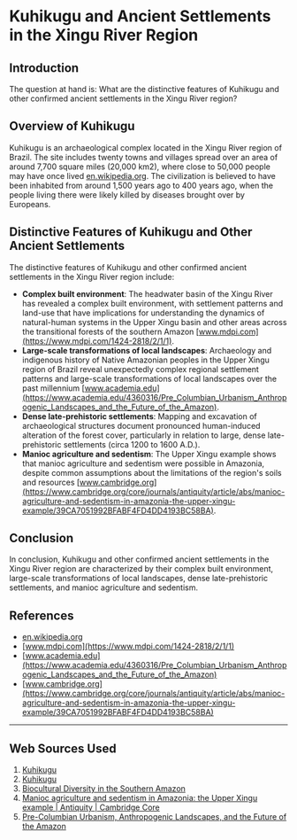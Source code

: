 # Kuhikugu and Ancient Settlements in the Xingu River Region
## Introduction

The question at hand is: What are the distinctive features of Kuhikugu and other confirmed ancient settlements in the Xingu River region?

## Overview of Kuhikugu

Kuhikugu is an archaeological complex located in the Xingu River region of Brazil. The site includes twenty towns and villages spread over an area of around 7,700 square miles (20,000 km2), where close to 50,000 people may have once lived [en.wikipedia.org](https://en.wikipedia.org/wiki/Kuhikugu). The civilization is believed to have been inhabited from around 1,500 years ago to 400 years ago, when the people living there were likely killed by diseases brought over by Europeans.

## Distinctive Features of Kuhikugu and Other Ancient Settlements

The distinctive features of Kuhikugu and other confirmed ancient settlements in the Xingu River region include:

* **Complex built environment**: The headwater basin of the Xingu River has revealed a complex built environment, with settlement patterns and land-use that have implications for understanding the dynamics of natural-human systems in the Upper Xingu basin and other areas across the transitional forests of the southern Amazon [www.mdpi.com](https://www.mdpi.com/1424-2818/2/1/1).
* **Large-scale transformations of local landscapes**: Archaeology and indigenous history of Native Amazonian peoples in the Upper Xingu region of Brazil reveal unexpectedly complex regional settlement patterns and large-scale transformations of local landscapes over the past millennium [www.academia.edu](https://www.academia.edu/4360316/Pre_Columbian_Urbanism_Anthropogenic_Landscapes_and_the_Future_of_the_Amazon).
* **Dense late-prehistoric settlements**: Mapping and excavation of archaeological structures document pronounced human-induced alteration of the forest cover, particularly in relation to large, dense late-prehistoric settlements (circa 1200 to 1600 A.D.).
* **Manioc agriculture and sedentism**: The Upper Xingu example shows that manioc agriculture and sedentism were possible in Amazonia, despite common assumptions about the limitations of the region's soils and resources [www.cambridge.org](https://www.cambridge.org/core/journals/antiquity/article/abs/manioc-agriculture-and-sedentism-in-amazonia-the-upper-xingu-example/39CA7051992BFABF4FD4DD4193BC58BA).

## Conclusion

In conclusion, Kuhikugu and other confirmed ancient settlements in the Xingu River region are characterized by their complex built environment, large-scale transformations of local landscapes, dense late-prehistoric settlements, and manioc agriculture and sedentism.

## References

* [en.wikipedia.org](https://en.wikipedia.org/wiki/Kuhikugu)
* [www.mdpi.com](https://www.mdpi.com/1424-2818/2/1/1)
* [www.academia.edu](https://www.academia.edu/4360316/Pre_Columbian_Urbanism_Anthropogenic_Landscapes_and_the_Future_of_the_Amazon)
* [www.cambridge.org](https://www.cambridge.org/core/journals/antiquity/article/abs/manioc-agriculture-and-sedentism-in-amazonia-the-upper-xingu-example/39CA7051992BFABF4FD4DD4193BC58BA)

---
## Web Sources Used

1. [Kuhikugu](https://pt.wikipedia.org/wiki/Kuhikugu)
2. [Kuhikugu](https://en.wikipedia.org/wiki/Kuhikugu)
3. [Biocultural Diversity in the Southern Amazon](https://www.mdpi.com/1424-2818/2/1/1)
4. [Manioc agriculture and sedentism in Amazonia: the Upper Xingu example | Antiquity | Cambridge Core](https://www.cambridge.org/core/journals/antiquity/article/abs/manioc-agriculture-and-sedentism-in-amazonia-the-upper-xingu-example/39CA7051992BFABF4FD4DD4193BC58BA)
5. [Pre-Columbian Urbanism, Anthropogenic Landscapes, and the Future of the Amazon](https://www.academia.edu/4360316/Pre_Columbian_Urbanism_Anthropogenic_Landscapes_and_the_Future_of_the_Amazon?email_work_card=view-paper)
